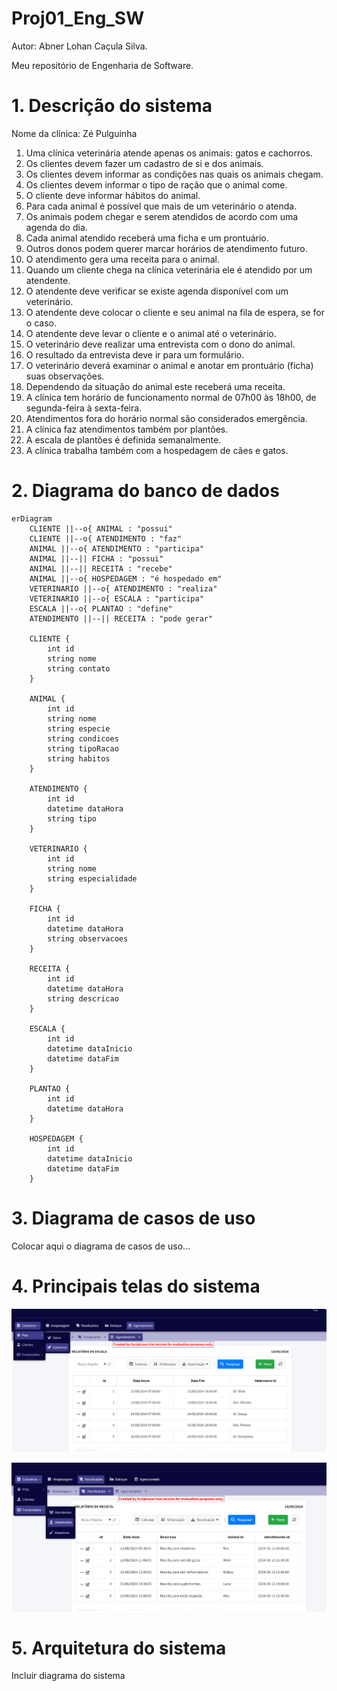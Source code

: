 # Proj01_Eng_SW
Autor: Abner Lohan Caçula Silva.


Meu repositório de Engenharia de Software.

# 1. Descrição do sistema
Nome da clínica: Zé Pulguinha

01. Uma clínica veterinária atende apenas os animais: gatos e cachorros.
02. Os clientes devem fazer um cadastro de si e dos animais.
03. Os clientes devem informar as condições nas quais os animais chegam.
04. Os clientes devem informar o tipo de ração que o animal come.
05. O cliente deve informar hábitos do animal.
06. Para cada animal é possível que mais de um veterinário o atenda.
07. Os animais podem chegar e serem atendidos de acordo com uma agenda do dia.
08. Cada animal atendido receberá uma ficha e um prontuário.
09. Outros donos podem querer marcar horários de atendimento futuro.
10. O atendimento gera uma receita para o animal.
11. Quando um cliente chega na clínica veterinária ele é atendido por um atendente.
12. O atendente deve verificar se existe agenda disponível com um veterinário.
13. O atendente deve colocar o cliente e seu animal na fila de espera, se for o caso.
14. O atendente deve levar o cliente e o animal até o veterinário.
15. O veterinário deve realizar uma entrevista com o dono do animal.
16. O resultado da entrevista deve ir para um formulário.
17. O veterinário deverá examinar o animal e anotar em prontuário (ficha) suas observações.
18. Dependendo da situação do animal este receberá uma receita.
19. A clínica tem horário de funcionamento normal de 07h00 às 18h00, de segunda-feira à sexta-feira.
20. Atendimentos fora do horário normal são considerados emergência.
21. A clínica faz atendimentos também por plantões.
22. A escala de plantões é definida semanalmente.
23. A clínica trabalha também com a hospedagem de cães e gatos.
    
# 2. Diagrama do banco de dados

```mermaid
erDiagram
    CLIENTE ||--o{ ANIMAL : "possui"
    CLIENTE ||--o{ ATENDIMENTO : "faz"
    ANIMAL ||--o{ ATENDIMENTO : "participa"
    ANIMAL ||--|| FICHA : "possui"
    ANIMAL ||--|| RECEITA : "recebe"
    ANIMAL ||--o{ HOSPEDAGEM : "é hospedado em"
    VETERINARIO ||--o{ ATENDIMENTO : "realiza"
    VETERINARIO ||--o{ ESCALA : "participa"
    ESCALA ||--o{ PLANTAO : "define"
    ATENDIMENTO ||--|| RECEITA : "pode gerar"

    CLIENTE {
        int id
        string nome
        string contato
    }
    
    ANIMAL {
        int id
        string nome
        string especie
        string condicoes
        string tipoRacao
        string habitos
    }

    ATENDIMENTO {
        int id
        datetime dataHora
        string tipo
    }

    VETERINARIO {
        int id
        string nome
        string especialidade
    }

    FICHA {
        int id
        datetime dataHora
        string observacoes
    }

    RECEITA {
        int id
        datetime dataHora
        string descricao
    }

    ESCALA {
        int id
        datetime dataInicio
        datetime dataFim
    }

    PLANTAO {
        int id
        datetime dataHora
    }

    HOSPEDAGEM {
        int id
        datetime dataInicio
        datetime dataFim
    }
```

# 3. Diagrama de casos de uso
Colocar aqui o diagrama de casos de uso...
![]()

# 4. Principais telas do sistema

![cadastro de pet: cachorro](https://github.com/AbnerLohan/Abner_Lohan_projeto01_engsw/blob/main/imagens/cadastro_dog.png)

![cadastro de funcionário: veternário](https://github.com/AbnerLohan/Abner_Lohan_projeto01_engsw/blob/main/imagens/cadastro_vet.png)

# 5. Arquitetura do sistema
Incluir diagrama do sistema
![]()
